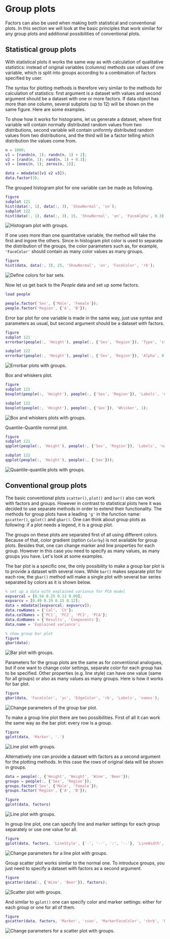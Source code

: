 # Group plots

Factors can also be used when making both statistical and conventional plots. In this section we will look at the basic principles that work similar for any group plots and additional possibilities of conventional plots.

## Statistical group plots

With statistical plots it works the same way as with calculation of qualitative statistics: instead of original variables (columns) methods use values of one variable, which is split into groups according to a combination of factors specified by user.

The syntax for plotting methods is therefore very similar to the methods for calculation of statistics: first argument is a dataset with values and second argument should be a dataset with one or more factors. If data object has more than one column, several subplots (up to 12) will be shown on the same figure. Here are some examples.

To show how it works for histograms, let us generate a dataset, where first variable will contain normally distributed random values from two distributions, second variable will contain uniformly distributed random values from two distributions, and the third will be a factor telling which distribution the values come from.

```matlab
n = 1000;
v1 = [randn(n, 1); randn(n, 1) + 2];
v2 = [rand(n, 1); rand(n, 1) + 0.3];
v3 = [ones(n, 1); zeros(n, 1)];

data = mdadata([v1 v2 v3]);
data.factor(3);
```

The grouped histogram plot for one variable can be made as following.

```matlab
figure
subplot 121
hist(data(:, 1), data(:, 3), 'ShowNormal', 'on');
subplot 122
hist(data(:, 1), data(:, 3), 15, 'ShowNormal', 'on', 'FaceAlpha', 0.3);
```

![Histogram plot with groups.](fig1.png)

If one uses more than one quantitative variable, the method will take the first and ingore the others. Since in histogram plot color is used to separate the distribution of the groups, the color parameters such as, for example, `'FaceColor'` should contain as many color values as many groups.

```matlab
figure
hist(data, data(:, 3), 25, 'ShowNormal', 'on', 'FaceColor', 'rb');
```

![Define colors for bar sets.](fig2.png)

Now let us get back to the *People* data and set up some factors.

```matlab
load people

people.factor('Sex', {'Male', 'Female'});
people.factor('Region', {'A', 'B'});
```

Error bar plot for one variable is made in the same way, just use syntax and parameters as usual, but second argument should be a dataset with factors.

```matlab
figure
subplot 121
errorbar(people(:, 'Height'), people(:, {'Sex', 'Region'}), 'Type', 'std', 'Alpha', 0.1);

subplot 122
errorbar(people(:, 'Height'), people(:, {'Sex', 'Region'}), 'Alpha', 0.1);
```

![Errorbar plots with groups.](fig3.png)

Box and whiskers plot.

```matlab
figure
subplot 121
boxplot(people(:, 'Height'), people(:, {'Sex', 'Region'}), 'Labels', 'names');

subplot 122
boxplot(people(:, 'Height'), people(:, {'Sex'}), 'Whisker', 1);
```

![Box and whiskers plots with groups.](fig4.png)

Quantile-Quantile normal plot.

```matlab
figure
subplot 121
qqplot(people(:, 'Height'), people(:, {'Sex', 'Region'}), 'Labels', 'names');

subplot 122
qqplot(people(:, 'Height'), people(:, {'Sex'}));
```

![Quantile-quantile plots with groups.](fig5.png)

## Conventional group plots

The basic conventional plots `scatter()`, `plot()` and `bar()` also can work with factors and groups. However in contrast to statistical plots here it was decided to use separate methods in order to extend their functionality. The methods for group plots have a leading `'g'` in the function name: `gscatter()`, `gplot()` and `gbar()`. One can think about group plots as following: if a plot needs a legend, it is a group plot.

The groups on these plots are separated first of all using different colors. Because of that, color gradient (option `Colorby`) is not available for group plots. Besides that, one can change marker and line properties for each group. However in this case you need to specify as many values, as many groups you have. Let's look at some examples.

The bar plot is a specific one, the only possibility to make a group bar plot is to provide a dataset with several rows. While `bar()` makes separate plot for each row, the `gbar()` method will make a single plot with several bar series separated by colors as it is shown below.

```matlab
% set up a data with explained variance for PCA model
expvarcal = [0.54 0.25 0.13 0.09];
expvarcv = [0.49 0.19 0.15 0.12];
data = mdadata([expvarcal; expvarcv]);
data.rowNames = {'Cal', 'CV'};
data.colNames = {'PC1', 'PC2', 'PC3', 'PC4'};
data.dimNames = {'Results', 'Components'};
data.name = 'Explained variance';

% show group bar plot
figure
gbar(data);
```

![Bar plot with groups.](fig6.png)

Parameters for the group plots are the same as for conventional analogues, but if one want to change color settings, separate color for each group has to be specified. Other properties (e.g. line style) can have one value (same for all groups) or also as many values as many groups. Here is how it works for bar plot.

```matlab
figure
gbar(data, 'FaceColor', 'yc', 'EdgeColor', 'rb', 'Labels', 'names');
```

![Change parameters of the group bar plot.](fig7.png)

To make a group line plot there are two possibilities. First of all it can work the same way as the bar plot: every row is a group.

```matlab
figure
gplot(data, 'Marker', '.')
```

![Line plot with groups.](fig8.png)

Alternatively one can provide a dataset with factors as a second argument for the plotting methods. In this case the rows of original data will be shown in groups.

```matlab
data = people(:, {'Height', 'Weight', 'Wine', 'Beer'});
groups = people(:, {'Sex', 'Region'});
groups.factor('Sex', {'Male', 'Female'});
groups.factor('Region', {'A', 'B'});

figure
gplot(data, factors)
```

![Line plot with groups.](fig9.png)

In group line plot, one can specify line and marker settings for each group separately or use one value for all.

```matlab
figure
gplot(data, factors, 'LineStyle', {'-', '--', ':', '-.'}, 'LineWidth', 2)
```

![Change parameters for a line plot with groups.](fig10.png)

Group scatter plot works similar to the normal one. To introduce groups, you just need to specify a dataset with factors as a second argument.

```matlab
figure
gscatter(data(:, {'Wine', 'Beer'}), factors);
```

![Scatter plot with groups.](fig11.png)

And similar to `gplot()` one can specify color and marker settings: either for each group or one for all of them.

```matlab
figure
gscatter(data, factors, 'Marker', 'ssoo', 'MarkerFaceColor', 'rbrb', 'Labels', 'names')
```

![Change parameters for a scatter plot with groups.](fig12.png)

